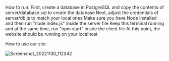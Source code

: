 How to run:
First, create a database in PostgreSQL and copy the contents of server/database.sql to create the database
Next, adjust the credentials of server/db.js to match your local ones
Make sure you have Node installed and then run "node index.js" inside the server file
Keep this terminal running and at the same time, run "npm start" inside the client file
At this point, the website should be running on your localhost


How to use our site:


![Screenshot_20221130_112342](https://user-images.githubusercontent.com/70464076/204982700-b42aee2b-88ad-4e04-990d-aad8dbe05867.png)
